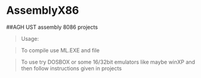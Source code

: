 # AssemblyX86

##AGH UST assembly 8086 projects

> Usage:

> To compile use ML.EXE and file

> To use try DOSBOX or some 16/32bit emulators like maybe winXP and then follow instructions given in projects